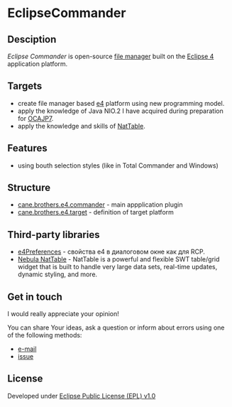 EclipseCommander
================


Desciption
-------

_Eclipse Commander_ is open-source [file manager][8] built on the [Eclipse 4][9] application platform.


Targets
-------

 * create file manager based [e4][9] platform using new programming model.
 * apply the knowledge of Java NIO.2 I have acquired during preparation for [OCAJP7][6].
 * apply the knowledge and skills of [NatTable][7].


Features
-------
 
 * using bouth selection styles (like in Total Commander and Windows)
 

Structure
-------

- [cane.brothers.e4.commander][1] - main appplication plugin
- [cane.brothers.e4.target][2] - definition of target platform
 

Third-party libraries
-------

- [e4Preferences][5] - свойства e4 в диалоговом окне как для RCP.
- [Nebula NatTable][7] - NatTable is a powerful and flexible SWT table/grid widget that is built to handle very large data sets, real-time updates, dynamic styling, and more.


Get in touch
-------

I would really appreciate your opinion!

You can share Your ideas, ask a question or inform about errors using one of the following methods:

- [e-mail](mailto:webcane@ya.ru?subject=EclipseCommander)
- [issue](https://github.com/webcane/EclipseCommander/issues/new)


License
-------
Developed under [Eclipse Public License (EPL) v1.0][3]

[1]: cane.brothers.e4.commander
[2]: cane.brothers.e4.target
[3]: LICENSE
[4]: README.md
[5]: https://github.com/opcoach/e4Preferences
[6]: http://education.oracle.com/pls/web_prod-plq-dad/db_pages.getpage?page_id=5001&get_params=p_exam_id:1Z0-804
[7]: http://www.eclipse.org/nattable
[8]: http://en.wikipedia.org/wiki/File_manager
[9]: http://www.eclipse.org/e4/
